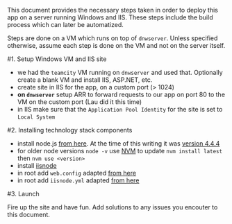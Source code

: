 This document provides the necessary steps taken in order to deploy this app on a server running Windows and IIS. 
These steps include the build process which can later be automatized.

Steps are done on a VM which runs on top of `dnwserver`. Unless specified otherwise, assume each step is done on the VM and not on the server itself.

#1. Setup Windows VM and IIS site

- we had the `teamcity` VM running on `dnwserver` and used that. Optionally create a blank VM and install IIS, ASP.NET, etc.
- create site in IIS for the app, on a custom port (> 1024)
- **on `dnwserver`** setup ARR to forward requests to our app on port 80 to the VM on the custom port (Lau did it this time)
- in IIS make sure that the `Application Pool Identity` for the site is set to `Local System`

#2. Installing technology stack components

- install node.js [from here](https://nodejs.org/en/download/). At the time of this writing it was [version 4.4.4](https://nodejs.org/dist/v4.4.4/node-v4.4.4-x64.msi)
- for older node versions `node -v` use [NVM](https://github.com/coreybutler/nvm-windows) to update `nvm install latest` then `nvm use <version>`
- install [iisnode](https://github.com/Azure/iisnode)
- in root add `web.config` adapted [from here](https://tomasz.janczuk.org/2012/05/yaml-configuration-support-in-iisnode.html)
- in root add `iisnode.yml` adapted [from here](https://github.com/tjanczuk/iisnode/blob/master/src/samples/configuration/iisnode.yml)

#3. Launch

Fire up the site and have fun. Add solutions to any issues you encouter to this document.

